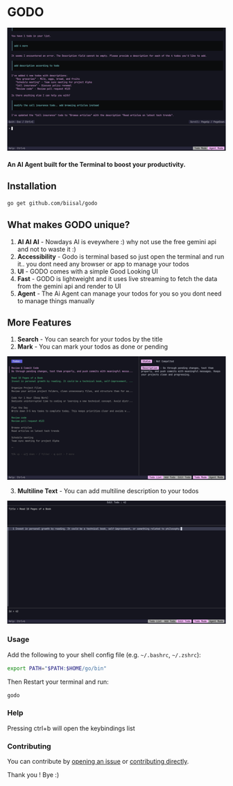 # GODO 

![Agent](./assets/godo-agent-home.png)

#### An AI Agent built for the Terminal to boost your productivity.
## Installation

```bash
go get github.com/biisal/godo
```
## What makes GODO unique?
1. **AI AI AI** - Nowdays AI is eveywhere :) why not use the free gemini api and not to waste it :)
2. **Accessibility** - Godo is terminal based so just open the terminal and run it.. you dont need any browser or app to manage your todos
3. **UI** - GODO comes with a simple Good Looking UI 
4. **Fast** - GODO is lightweight and it uses live streaming to fetch the data from the gemini api and render to UI
5. **Agent** - The Ai Agent can manage your todos for you so you dont need to manage things manually

## More Features
1. **Search** - You can search for your todos by the title
2. **Mark** - You can mark your todos as done or pending


![List](./assets/godo-todo-list.png)

3. **Multiline Text** - You can add multiline description to your todos

![Description](./assets/godo-multiline.png)

### Usage

Add the following to your shell config file (e.g. `~/.bashrc`, `~/.zshrc`):

```bash
export PATH="$PATH:$HOME/go/bin"
```
Then Restart your terminal and run:
```bash
godo
```

### Help
Pressing ctrl+b will open the keybindings list

### Contributing

You can contribute by [opening an issue](https://github.com/biisal/godo/issues/new/choose) or [contributing directly](https://github.com/biisal/godo).

Thank you ! Bye :)
